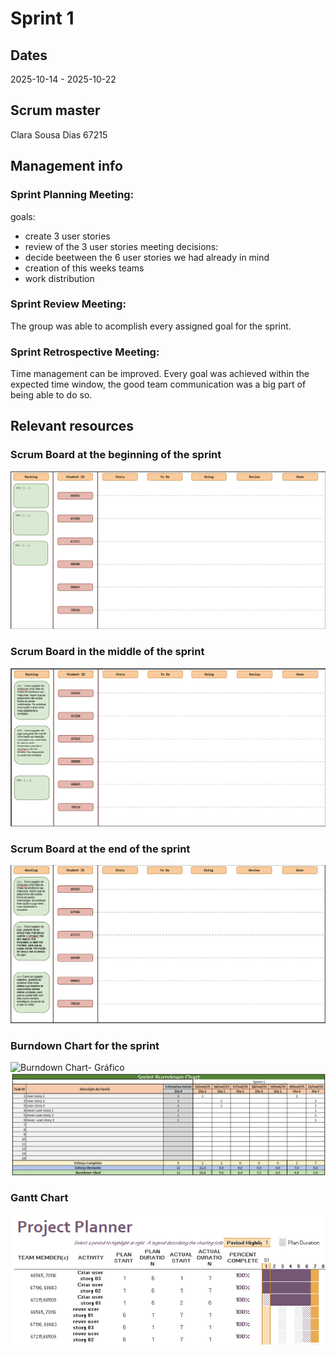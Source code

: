 # Sprint 1

## Dates

2025-10-14 - 2025-10-22

## Scrum master

 Clara Sousa Dias 67215

## Management info
### Sprint Planning Meeting: 
goals:
- create 3 user stories
- review of the 3 user stories
meeting decisions: 
- decide beetween the 6 user stories we had already in mind
- creation of this weeks teams 
- work distribution


### Sprint Review Meeting: 

The group was able to acomplish every assigned goal for the sprint.

### Sprint Retrospective Meeting: 
Time management can be improved.
Every goal was achieved within the expected time window, the good team communication was a big part of being able to do so.


## Relevant resources

### Scrum Board at the beginning of the sprint

![beginning of sprint](StartOfSprint.png)

### Scrum Board in the middle of the sprint

![midle of sprint](midleOfSprint.png)

### Scrum Board at the end of the sprint

![end of sprint](EndOfSprint.png)

### Burndown Chart for the sprint

![Burndown Chart- Gráfico](GraficoBurdownChart.png)
![Burndown Chart- tabela](TabelaBurndownChart.png)

### Gantt Chart

![GanttChart](GanttChart.png)
